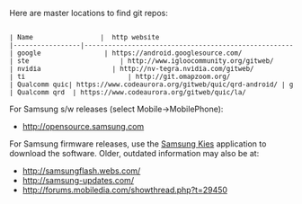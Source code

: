 Here are master locations to find git repos:

<pre><sub>
| Name                 |  http website                                                                          | git prefix
|-----------------|-----------------------------------------------------------|----------------
| google                | https://android.googlesource.com/                                  | https://android.googlesource.com
| ste                       | http://www.igloocommunity.org/gitweb/                         | git://igloocommunity.org/git
| nvidia                  | http://nv-tegra.nvidia.com/gitweb/                                    | git://nv-tegra.nvidia.com
| ti                          | http://git.omapzoom.org/                                                    | git://git.omapzoom.org
| Qualcomm quic| https://www.codeaurora.org/gitweb/quic/qrd-android/ | git://codeaurora.org/quic/qrd-android
| Qualcomm qrd  | https://www.codeaurora.org/gitweb/quic/la/                   | git://codeaurora.org
</sub></pre>

For Samsung s/w releases (select Mobile->MobilePhone):
   * http://opensource.samsung.com

For Samsung firmware releases, use the [Samsung Kies](http://www.samsung.com/us/kies/) application to download the software.  Older, outdated information may also be at:

   * http://samsungflash.webs.com/
   * http://samsung-updates.com/
   * http://forums.mobiledia.com/showthread.php?t=29450



